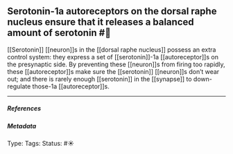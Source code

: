 ## Serotonin-1a autoreceptors on the dorsal raphe nucleus ensure that it releases a balanced amount of serotonin  #🧠 

[[Serotonin]] [[neuron]]s in the [[dorsal raphe nucleus]] possess an extra control system: they express a set of [[serotonin]]-1a [[autoreceptor]]s on the presynaptic side. By preventing these [[neuron]]s from firing too rapidly, these [[autoreceptor]]s make sure the [[serotonin]] [[neuron]]s don’t wear out; and there is rarely enough [[serotonin]] in the [[synapse]] to down-regulate those-1a [[autoreceptor]]s. 

___

##### References



##### Metadata

Type: 
Tags:
Status: #☀️ 